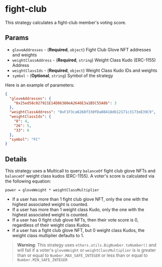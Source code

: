 # fight-club

This strategy calculates a fight-club member's voting score.

## Params

- `gloveAddresses` - (**Required**, `object`) Fight Club Glove NFT addresses and weights
- `weightClassAddress` - (**Required**, `string`) Weight Class Kudo (ERC-1155) Address
- `weightClassIds` - (**Required**, `object`) Weight Class Kudo IDs and weights
- `symbol` - (**Optional**, `string`) Symbol of the strategy


Here is an example of parameters:

```json
{
  "gloveAddresses": {
    "0x25ed58c027921E14D86380eA2646E3a1B5C55A8b": 3
  },
  "weightClassAddress": "0xF1F3ca6268f330fDa08418db12171c3173eE39C9",
  "weightClassIds": {
    "8": 4,
    "26": 5,
    "33": 6
  },
  "symbol": "FC"
}
```

## Details

This strategy uses a Multicall to query `balanceOf` fight club glove NFTs and
`balanceOf` weight class kudos (ERC-1155). A voter's score is calculated via the
following equation:

```
power = gloveWeight * weightClassMultiplier
```

* If a user has more than 1 fight club glove NFT, only the one with the highest
  associated weight is counted.
* If a user has more than 1 weight class Kudo, only the one with the highest
  associated weight is counted.
* If a user has 0 fight club glove NFTs, then their vote score is 0, regardless
  of their weight class Kudos.
* If a user has a fight club glove NFT, but 0 weight class Kudos, the weight
  class multiplier defaults to 1.

> **Warning**: This strategy uses `ethers.utils.BigNumber.toNumber()` and will
  fail if a voter's `gloveWeight` or `weightClassMultiplier` is is greater than or equal
  to `Number.MAX_SAFE_INTEGER` or less than or equal to `Number.MIN_SAFE_INTEGER`
